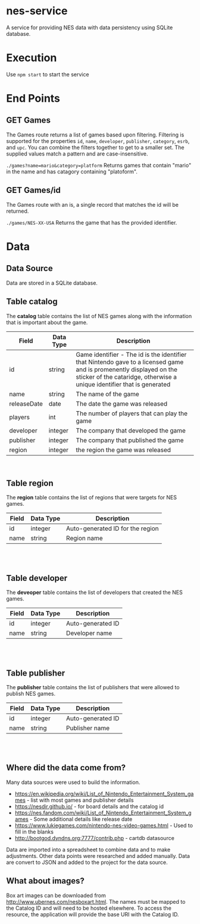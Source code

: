 # nes-service
A service for providing NES data with data persistency using SQLite database.


# Execution

Use `npm start` to start the service

# End Points

## GET Games
The Games route returns a list of games based upon filtering.  Filtering is supported for the properties `id`, `name`, `developer`, `publisher`, `category`, `esrb`, and `upc`.  You can combine the filters together to get to a smaller set.  The supplied values match a pattern and are case-insensitive.  

`./games?name=mario&category=platform`
Returns games that contain "mario" in the name and has catagory containing "platoform". 

## GET Games/id
The Games route with an is, a single record that matches the id will be returned.

`./games/NES-XX-USA`
Returns the game that has the provided identifier.


# Data

## Data Source
Data are stored in a SQLite database.

## Table **catalog**
The **catalog** table contains the list of NES games along with the information that is important about the game.  

| Field | Data Type | Description |
|---|---|---|
| id | string | Game identifier - The id is the identifier that Nintendo gave to a licensed game and is promenently displayed on the sticker of the cataridge, otherwise a unique identifier that is generated |
| name | string | The name of the game |
| releaseDate | date | The date the game was released |
| players | int | The number of players that can play the game |
| developer | integer | The company that developed the game |
| publisher | integer | The company that published the game |
| region | integer | the region the game was released |

<br/>

## Table **region**
The **region** table contains the list of regions that were targets for NES games.

| Field | Data Type | Description |
|---|---|---|
| id | integer | Auto-generated ID for the region |
| name | string | Region name |

<br/><br/>

## Table **developer**
The **deveoper** table contains the list of developers that created the NES games.

| Field | Data Type | Description |
|---|---|---|
| id | integer | Auto-generated ID |
| name | string | Developer name |

<br/><br/>

## Table **publisher**
The **publisher** table contains the list of publishers that were allowed to publish NES games.

| Field | Data Type | Description |
|---|---|---|
| id | integer | Auto-generated ID |
| name | string | Publisher name |

<br/><br/>


## Where did the data come from?
Many data sources were used to build the information.

- https://en.wikipedia.org/wiki/List_of_Nintendo_Entertainment_System_games - list with most games and publisher details
- https://nesdir.github.io/ - for board details and the catalog id
- https://nes.fandom.com/wiki/List_of_Nintendo_Entertainment_System_games - Some additional details like release date
- https://www.lukiegames.com/nintendo-nes-video-games.html - Used to fill in the blanks
- http://bootgod.dyndns.org:7777/contrib.php - cartdb datasource

Data are imported into a spreadsheet to combine data and to make adjustments.  Other data points were researched and added manually.  Data are convert to JSON and added to the project for the data source.

## What about images?
Box art images can be downloaded from http://www.ubernes.com/nesboxart.html.  The names must be mapped to the Catalog ID and will need to be hosted elsewhere.  To access the resource, the application will provide the base URI with the Catalog ID.